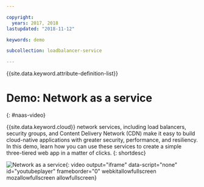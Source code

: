 ```yaml
---

copyright:
  years: 2017, 2018
lastupdated: "2018-11-12"

keywords: demo

subcollection: loadbalancer-service

---
```


{{site.data.keyword.attribute-definition-list}}

# Demo: Network as a service
{: #naas-video}

{{site.data.keyword.cloud}} network services, including load balancers, security groups, and Content Delivery Network (CDN) make it easy to build cloud-native applications with greater security, performance, and resiliency. In this demo, learn how you can use these services to create a simple three-tiered web app in a matter of clicks.
{: shortdesc}

![Network as a service](https://www.youtube.com/embed/LRvNCXvtkX0?rel=0){: video output="iframe" data-script="none" id="youtubeplayer" frameborder="0" webkitallowfullscreen mozallowfullscreen allowfullscreen}
